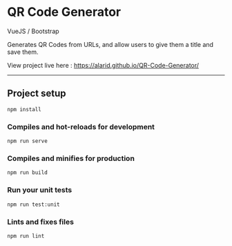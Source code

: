 # QR Code Generator

VueJS / Bootstrap

Generates QR Codes from URLs, and allow users to give them a title and save them.

View project live here : https://alarid.github.io/QR-Code-Generator/

<hr>

## Project setup
```
npm install
```

### Compiles and hot-reloads for development
```
npm run serve
```

### Compiles and minifies for production
```
npm run build
```

### Run your unit tests
```
npm run test:unit
```

### Lints and fixes files
```
npm run lint
```